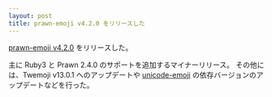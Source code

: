 ```yaml
---
layout: post
title: prawn-emoji v4.2.0 をリリースした
---
```


[prawn-emoji v4.2.0](https://github.com/hidakatsuya/prawn-emoji/blob/v4.2.0/CHANGELOG.md#420) をリリースした。

主に Ruby3 と Prawn 2.4.0 のサポートを追加するマイナーリリース。
その他には、Twemoji v13.0.1 へのアップデートや [unicode-emoji](https://github.com/janlelis/unicode-emoji) の依存バージョンのアップデートなどを行った。
